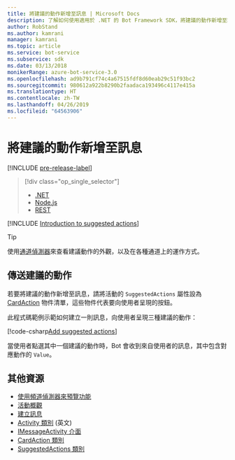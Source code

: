 ```yaml
---
title: 將建議的動作新增至訊息 | Microsoft Docs
description: 了解如何使用適用於 .NET 的 Bot Framework SDK，將建議的動作新增至訊息。
author: RobStand
ms.author: kamrani
manager: kamrani
ms.topic: article
ms.service: bot-service
ms.subservice: sdk
ms.date: 03/13/2018
monikerRange: azure-bot-service-3.0
ms.openlocfilehash: ad9b791cf74c4a67515fdf8d60eab29c51f93bc2
ms.sourcegitcommit: 980612a922b8290b2faadaca193496c4117e415a
ms.translationtype: HT
ms.contentlocale: zh-TW
ms.lasthandoff: 04/26/2019
ms.locfileid: "64563906"
---
```

# <a name="add-suggested-actions-to-messages"></a>將建議的動作新增至訊息

[!INCLUDE [pre-release-label](../includes/pre-release-label-v3.md)]

> [!div class="op_single_selector"]
> - [.NET](../dotnet/bot-builder-dotnet-add-suggested-actions.md)
> - [Node.js](../nodejs/bot-builder-nodejs-send-suggested-actions.md)
> - [REST](../rest-api/bot-framework-rest-connector-add-suggested-actions.md)

[!INCLUDE [Introduction to suggested actions](../includes/snippet-suggested-actions-intro.md)]

> [!TIP]
> 使用[通道偵測器][channelInspector]來查看建議動作的外觀，以及在各種通道上的運作方式。

## <a name="send-suggested-actions"></a>傳送建議的動作

若要將建議的動作新增至訊息，請將活動的 `SuggestedActions` 屬性設為 [CardAction][cardAction] 物件清單，這些物件代表要向使用者呈現的按鈕。 

此程式碼範例示範如何建立一則訊息，向使用者呈現三種建議的動作：

[!code-csharp[Add suggested actions](../includes/code/dotnet-add-suggested-actions.cs#addSuggestedActions)]

當使用者點選其中一個建議的動作時，Bot 會收到來自使用者的訊息，其中包含對應動作的 `Value`。

## <a name="additional-resources"></a>其他資源

- [使用頻道偵測器來預覽功能][inspector]
- [活動概觀](bot-builder-dotnet-activities.md)
- [建立訊息](bot-builder-dotnet-create-messages.md)
- <a href="https://docs.botframework.com/en-us/csharp/builder/sdkreference/dc/d2f/class_microsoft_1_1_bot_1_1_connector_1_1_activity.html" target="_blank">Activity 類別</a> \(英文\)
- <a href="/dotnet/api/microsoft.bot.connector.imessageactivity" target="_blank">IMessageActivity 介面</a>
- <a href="/dotnet/api/microsoft.bot.connector.cardaction" target="_blank">CardAction 類別</a>
- <a href="/dotnet/api/microsoft.bot.connector.suggestedactions" target="_blank">SuggestedActions 類別</a>

[cardAction]: /dotnet/api/microsoft.bot.connector.cardaction

[inspector]: ../bot-service-channel-inspector.md

[channelInspector]: ../bot-service-channel-inspector.md



